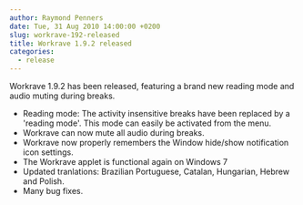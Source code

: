 ```yaml
---
author: Raymond Penners
date: Tue, 31 Aug 2010 14:00:00 +0200
slug: workrave-192-released
title: Workrave 1.9.2 released
categories:
  - release
---
```

Workrave 1.9.2 has been released, featuring a brand new reading mode and audio
muting during breaks. <!--more-->

- Reading mode: The activity insensitive breaks have been replaced by a 'reading
  mode'. This mode can easily be activated from the menu.
- Workrave can now mute all audio during breaks.
- Workrave now properly remembers the Window hide/show notification icon
  settings.
- The Workrave applet is functional again on Windows 7
- Updated tranlations: Brazilian Portuguese, Catalan, Hungarian, Hebrew and
  Polish.
- Many bug fixes.
